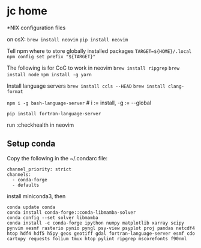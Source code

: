 # jc home

\*NIX configuration files

on osX:
`brew install neovim`
`pip install neovim`

Tell npm where to store globally installed packages
`TARGET=${HOME}/.local`
`npm config set prefix "${TARGET}"`

The following is for CoC to work in neovim
`brew install ripgrep`
`brew install node`
`npm install -g yarn`

Install language servers
`brew install ccls --HEAD`
`brew install clang-format`

`npm i -g bash-language-server` # i := install, -g := --global

`pip install fortran-language-server`

run :checkhealth in neovim

## Setup conda

Copy the following in the ~/.condarc file:

```[bash]
channel_priority: strict
channels:
  - conda-forge
  - defaults
```

install miniconda3, then

```[bash]
conda update conda
conda install conda-forge::conda-libmamba-solver
conda config --set solver libmamba
conda install -c conda-forge ipython numpy matplotlib xarray scipy pynvim xesmf rasterio pynio pyngl psy-view psyplot proj pandas netcdf4 htop hdf4 hdf5 h5py geos geotiff gdal fortran-language-server esmf cdo cartopy requests folium tmux htop pylint ripgrep mscorefonts f90nml
```
